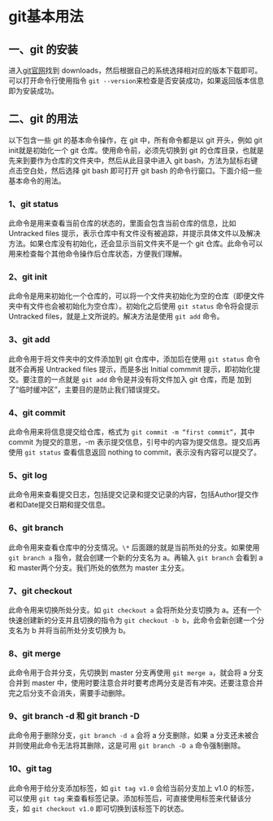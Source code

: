 
# git基本用法
## 一、git 的安装
进入[git官网](https://git-scm.com/)找到 downloads，然后根据自己的系统选择相对应的版本下载即可。
可以打开命令行使用指令 `git --version`来检查是否安装成功，如果返回版本信息即为安装成功。
## 二、git 的用法
以下包含一些 git 的基本命令操作，在 git 中，所有命令都是以 git 开头，例如 git init就是初始化一个 git 仓库。使用命令前，必须先切换到 git 的仓库目录，也就是先来到要作为仓库的文件夹中，然后从此目录中进入 git bash，方法为鼠标右键点击空白处，然后选择 git bash 即可打开 git bash 的命令行窗口。下面介绍一些基本命令的用法。
### 1、git status
此命令是用来查看当前仓库的状态的，里面会包含当前仓库的信息，比如 Untracked files 提示，表示仓库中有文件没有被追踪，并提示具体文件以及解决方法。如果仓库没有初始化，还会显示当前文件夹不是一个 git 仓库。此命令可以用来检查每个其他命令操作后仓库状态，方便我们理解。
### 2、git init
此命令是用来初始化一个仓库的，可以将一个文件夹初始化为空的仓库（即便文件夹中有文件也会被初始化为空仓库）。初始化之后使用 `git status` 命令将会提示 Untracked files，就是上文所说的。解决方法是使用 `git add` 命令。
### 3、git add
此命令用于将文件夹中的文件添加到 git 仓库中，添加后在使用 `git status` 命令就不会再报 Untracked files 提示，而是多出 Initial commmit 提示，即初始化提交。要注意的一点就是 `git add` 命令是并没有将文件加入 git 仓库，而是 加到了“临时缓冲区”，主要目的是防止我们错误提交。
### 4、git commit
此命令用来将信息提交给仓库，格式为 `git commit -m “first commit”`，其中 commit 为提交的意思，-m 表示提交信息，引号中的内容为提交信息。提交后再使用 `git status` 查看信息返回 nothing to commit，表示没有内容可以提交了。
### 5、git log
此命令用来查看提交日志，包括提交记录和提交记录的内容，包括Author提交作者和Date提交日期和提交信息。
### 6、git branch
此命令用来查看仓库中的分支情况。`\*` 后面跟的就是当前所处的分支。如果使用 `git branch a` 指令，就会创建一个新的分支名为 a。再输入 `git branch` 会看到 a 和 master两个分支。我们所处的依然为 master 主分支。
### 7、git checkout
此命令用来切换所处分支。如 `git checkout a` 会将所处分支切换为 a。还有一个快速创建新的分支并且切换的指令为 `git checkout -b b`，此命令会新创建一个分支名为 b 并将当前所处分支切换为 b。
### 8、git merge
此命令用于合并分支，先切换到 master 分支再使用 `git merge a`，就会将 a 分支合并到 master 中，使用时要注意合并时要考虑两分支是否有冲突。还要注意合并完之后分支不会消失，需要手动删除。
### 9、git branch -d 和 git branch -D
此命令用于删除分支，`git branch -d a` 会将 a 分支删除，如果 a 分支还未被合并则使用此命令无法将其删除，这是可用 `git branch -D a` 命令强制删除。
### 10、git tag

此命令用于给分支添加标签，如 `git tag v1.0` 会给当前分支加上 v1.0 的标签，可以使用 `git tag` 来查看标签记录。添加标签后，可直接使用标签来代替该分支，如 `git checkout v1.0` 即可切换到该标签下的状态。